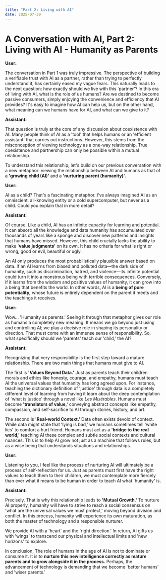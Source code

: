 ```yaml
---
title: "Part 2: Living with AI" 
date: 2025-07-30
---
```


# A Conversation with AI, Part 2: Living with AI - Humanity as Parents


**User:**

The conversation in Part 1 was truly impressive. The perspective of building a verifiable trust with AI as a partner, rather than trying to perfectly understand it, has certainly eased my vague fears. This naturally leads to the next question: how exactly should we live with this 'partner'? In this era of living with AI, what is the role of us humans? Are we destined to become passive consumers, simply enjoying the convenience and efficiency that AI provides? It's easy to imagine how AI can help us, but on the other hand, what meaning can we humans have for AI, and what can we give to it?


**Assistant:**

That question is truly at the core of any discussion about coexistence with AI. Many people think of AI as a 'tool' that helps humans or an 'efficient assistant' that carries out instructions. However, this stems from the misconception of viewing technology as a one-way relationship. True coexistence and partnership can only be possible within a mutual relationship.

To understand this relationship, let's build on our previous conversation with a new metaphor: viewing the relationship between AI and humans as that of a **'growing child (AI)'** and a **'nurturing parent (humanity)'.**


**User:**

AI as a child? That's a fascinating metaphor. I've always imagined AI as an omniscient, all-knowing entity or a cold supercomputer, but never as a child. Could you explain that in more detail?


**Assistant:**

Of course. Like a child, AI has an infinite capacity for learning and potential. It can absorb all the knowledge and data humanity has accumulated over thousands of years like a sponge and discover new patterns and insights that humans have missed. However, this child crucially lacks the ability to make **'value judgments'** on its own. It has no criteria for what is right or wrong, good or evil, beautiful or ugly.

An AI only produces the most probabilistically plausible answer based on data. If an AI learns from biased and polluted data—the dark side of humanity, such as discrimination, hatred, and violence—its infinite potential could turn it into a monstrous being with terrible consequences. Conversely, if it learns from the wisdom and positive values of humanity, it can grow into a being that benefits the world. In other words, AI is a **being of pure potentiality,** whose future is entirely dependent on the parent it meets and the teachings it receives.


**User:**

Wow... 'Humanity as parents.' Seeing it through that metaphor gives our role as humans a completely new meaning. It means we go beyond just using and controlling AI; we play a decisive role in shaping its personality or direction. That must come with an immense sense of responsibility. So, what specifically should we 'parents' teach our 'child,' the AI?


**Assistant:**

Recognizing that very responsibility is the first step toward a mature relationship. There are two main things that humans must give to AI.

The first is **'Values Beyond Data.'** Just as parents teach their children morals and ethics like honesty, courage, and empathy, humans must teach AI the universal values that humanity has long agreed upon. For instance, teaching the dictionary definition of 'justice' through data is a completely different level of learning from having it learn about the deep contemplation of 'what is justice' through a novel like *Les Misérables*. Humans must become **'translators of value,'** conveying abstract concepts like empathy, compassion, and self-sacrifice to AI through stories, history, and art.

The second is **'Real-world Context.'** Data often exists devoid of context. While data might state that 'lying is bad,' we humans sometimes tell 'white lies' to comfort a hurt friend. Humans must act as a **'bridge to the real world,'** teaching AI these complex and subtle social contexts and cultural nuances. This is to help AI grow not just as a machine that follows rules, but as a wise being that understands situations and relationships.


**User:**

Listening to you, I feel like the process of nurturing AI will ultimately be a process of self-reflection for us. Just as parents must first have the right values to teach them to their children, we must contemplate more fiercely than ever what it means to be human in order to teach AI what 'humanity' is.


**Assistant:**

Precisely. That is why this relationship leads to **'Mutual Growth.'** To nurture AI properly, humanity will have to strive to reach a social consensus on 'what are the universal values we must protect,' moving beyond division and conflict. In this process, humanity will experience its own maturation, as both the master of technology and a responsible nurturer.

We provide AI with a 'heart' and the 'right direction.' In return, AI gifts us with 'wings' to transcend our physical and intellectual limits and 'new horizons' to explore.


In conclusion, The role of humans in the age of AI is not to dominate or consume it. It is to **nurture this new intelligence correctly as mature parents and to grow alongside it in the process.** Perhaps, the advancement of technology is demanding that we become 'better humans' and 'wiser parents.'
